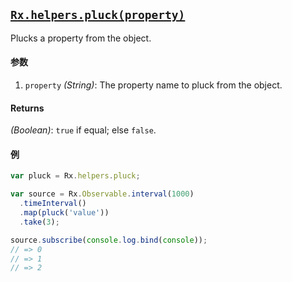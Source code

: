 ## [`Rx.helpers.pluck(property)`](https://github.com/Reactive-Extensions/RxJS/blob/master/src/core/headers/basicheader.js#L5)

Plucks a property from the object.

#### 参数
1. `property` *(String)*: The property name to pluck from the object.

#### Returns
*(Boolean)*: `true` if equal; else `false`.

#### 例 

```js
var pluck = Rx.helpers.pluck;

var source = Rx.Observable.interval(1000)
  .timeInterval()
  .map(pluck('value'))
  .take(3);

source.subscribe(console.log.bind(console));
// => 0
// => 1
// => 2
```